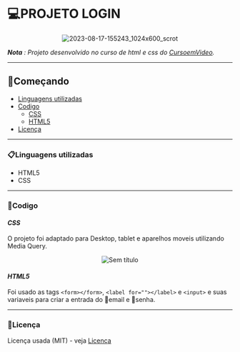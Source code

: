 # 💻PROJETO LOGIN
 <div align="center">
  
![2023-08-17-155243_1024x600_scrot](https://github.com/matheus369k/PROJETOLOGIN/assets/47065962/fe1a0e3a-d954-4a4f-9361-253507649fe1)</div>
*__Nota__ : Projeto desenvolvido no curso de html e css do [CursoemVideo](https://www.youtube.com/@CursoemVideo).*
***
## 🚀Começando
- [Linguagens utilizadas](#linguagens-utilizadas)
- [Codigo](#codigo)
   - [CSS](#css)
   - [HTML5](#html5)
- [Licença](#licença)
***
### 📋Linguagens utilizadas

- HTML5
- CSS
***
### 🧰Codigo

#### __*CSS*__
O projeto foi adaptado  para Desktop, tablet e aparelhos moveis utilizando Media Query.
<div align="center">
 
![Sem título](https://github.com/matheus369k/PROJETOLOGIN/assets/47065962/88ac525c-613c-4aba-9f96-bab1e48ba168)</div>
 
#### __*HTML5*__
 Foi usado as tags ```<form></form>```, ```<label for=""></label>``` e ```<input>``` e suas variaveis para criar a entrada do 📧email e 🔑senha.
***
### 📃Licença
Licença usada (MIT) - veja [Licença](LICENSE)
